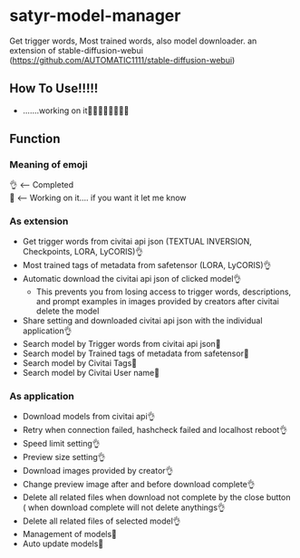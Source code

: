 # satyr-model-manager
Get trigger words, Most trained words, also model downloader.
an extension of stable-diffusion-webui (https://github.com/AUTOMATIC1111/stable-diffusion-webui)

## How To Use!!!!!
- .......working on it🤪🤪🤪🤪🤪🤪🤪🤪


## Function


   ### Meaning of emoji 
   👌 <-- Completed<br>
   🤪 <-- Working on it.... if you want it let me know<br>

   
   ### As extension
   - Get trigger words from civitai api json (TEXTUAL INVERSION, Checkpoints, LORA, LyCORIS)👌
   - Most trained tags of metadata from safetensor (LORA, LyCORIS)👌
   - Automatic download the civitai api json of clicked model👌
      - This prevents you from losing access to trigger words, descriptions, <br>and prompt examples in images provided by creators after civitai delete the model
   - Share setting and downloaded civitai api json with the individual application👌
   - Search model by Trigger words from civitai api json🤪
   - Search model by Trained tags of metadata from safetensor🤪
   - Search model by Civitai Tags🤪
   - Search model by Civitai User name🤪
   
   
   ### As application
   - Download models from civitai api👌
   - Retry when connection failed, hashcheck failed and localhost reboot👌
   - Speed limit setting👌
   - Preview size setting👌
   - Download images provided by creator👌
   - Change preview image after and before download complete👌
   - Delete all related files when download not complete by the close button ( when download complete will not delete anythings👌
   - Delete all related files of selected model👌
   - Management of models🤪
   - Auto update models🤪
